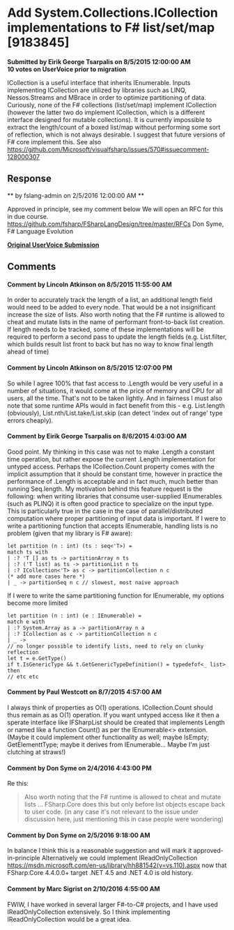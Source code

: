 # Add System.Collections.ICollection implementations to F# list/set/map [9183845] #

**Submitted by Eirik George Tsarpalis on 8/5/2015 12:00:00 AM**  
**10 votes on UserVoice prior to migration**  

ICollection is a useful interface that inherits IEnumerable. Inputs implementing ICollection are utilized by libraries such as LINQ, Nessos.Streams and MBrace in order to optimize partitioning of data. Curiously, none of the F# collections (list/set/map) implement ICollection (however the latter two do implement ICollection<T>, which is a different interface designed for mutable collections). It is currently impossible to extract the length/count of a boxed list/map without performing some sort of reflection, which is not always desirable.
I suggest that future versions of F# core implement this.
See also https://github.com/Microsoft/visualfsharp/issues/570#issuecomment-128000307



## Response ##
** by fslang-admin on 2/5/2016 12:00:00 AM **

Approved in principle, see my comment below
We will open an RFC for this in due course.
https://github.com/fsharp/FSharpLangDesign/tree/master/RFCs
Don Syme, F# Language Evolution


**[Original UserVoice Submission](https://fslang.uservoice.com/forums/245727-f-language/suggestions/9183845)**


## Comments ##


#### Comment by Lincoln Atkinson on 8/5/2015 11:55:00 AM ####
In order to accurately track the length of a list, an additional length field would need to be added to every node. That would be a not insignificant increase the size of lists.
Also worth noting that the F# runtime is allowed to cheat and mutate lists in the name of performant front-to-back list creation. If length needs to be tracked, some of these implementations will be required to perform a second pass to update the length fields (e.g. List.filter, which builds result list front to back but has no way to know final length ahead of time)


#### Comment by Lincoln Atkinson on 8/5/2015 12:07:00 PM ####
So while I agree 100% that fast access to .Length would be very useful in a number of situations, it would come at the price of memory and CPU for all users, all the time. That's not to be taken lightly.
And in fairness I must also note that some runtime APIs would in fact benefit from this - e.g. List.length (obviously), List.nth/List.take/List.skip (can detect 'index out of range' type errors cheaply).


#### Comment by Eirik George Tsarpalis on 8/6/2015 4:03:00 AM ####
Good point.
My thinking in this case was not to make .Length a constant time operation, but rather expose the current .Length implementation for untyped access. Perhaps the ICollection.Count property comes with the implicit assumption that it should be constant time, however in practice the performance of .Length is acceptable and in fact much, much better than running Seq.length.
My motivation behind this feature request is the following: when writing libraries that consume user-supplied IEnumerables (such as PLINQ) it is often good practice to specialize on the input type. This is particularly true in the case in the case of parallel/distributed computation where proper partitioning of input data is important. If I were to write a partitioning function that accepts IEnumerable<T>, handling lists is no problem (given that my library is F# aware):
```
let partition (n : int) (ts : seq<'T>) =
match ts with
| :? 'T [] as ts -> partitionArray n ts
| :? ('T list) as ts -> partitionList n ts
| :? ICollection<'T> as c -> partitionCollection n c
(* add more cases here *)
| _ -> partitionSeq n c // slowest, most naive approach
```
If I were to write the same partitioning function for IEnumerable, my options become more limited
```
let partition (n : int) (e : IEnumerable) =
match e with
| :? System.Array as a -> partitionArray n a
| :? ICollection as c -> partitionCollection n c
| _ ->
// no longer possible to identify lists, need to rely on clunky reflection
let t = e.GetType()
if t.IsGenericType && t.GetGenericTypeDefinition() = typedefof<_ list> then
// etc etc
```


#### Comment by Paul Westcott on 8/7/2015 4:57:00 AM ####
I always think of properties as O(1) operations. ICollection.Count should thus remain as as O(1) operation. If you want untyped access like it then a sperate interface like IFSharpList should be created that implements Length or named like a function Count() as per the IEnumerable<> extension. (Maybe it could implement other functionality as well; maybe IsEmpty; GetElementtType; maybe it derives from IEnumerable... Maybe I'm just clutching at straws!)


#### Comment by Don Syme on 2/4/2016 4:43:00 PM ####
Re this:
> Also worth noting that the F# runtime is allowed to cheat and mutate lists ...
FSharp.Core does this but only before list objects escape back to user code. (in any case it's not relevant to the issue under discussion here, just mentioning this in case people were wondering)


#### Comment by Don Syme on 2/5/2016 9:18:00 AM ####
In balance I think this is a reasonable suggestion and will mark it approved-in-principle
Alternatively we could implement IReadOnlyCollection https://msdn.microsoft.com/en-us/library/hh881542(v=vs.110).aspx now that FSharp.Core 4.4.0.0+ target .NET 4.5 and .NET 4.0 is old history.


#### Comment by Marc Sigrist on 2/10/2016 4:55:00 AM ####
FWIW, I have worked in several larger F#-to-C# projects, and I have used IReadOnlyCollection extensively. So I think implementing IReadOnlyCollection would be a great idea.

